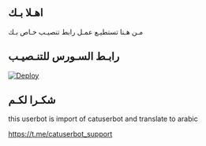 ## اهـلا بـك
مـن هـنا تستطيـع عمـل رابط تنصيـب خـاص بـك

## رابـط السـورس للتنـصيـب

[![Deploy](https://www.herokucdn.com/deploy/button.svg)](https://heroku.com/deploy?template=https://github.com/Jry64/jmthon)

## شكـرا لكـم 


this userbot is import of catuserbot and translate to arabic

https://t.me/catuserbot_support
